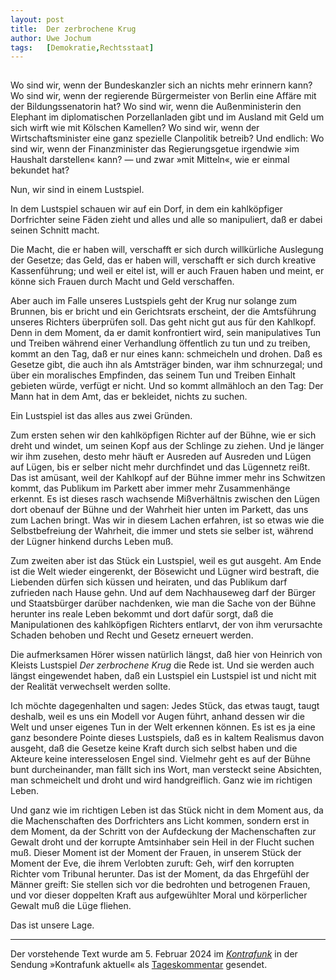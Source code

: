 ```yaml
---
layout:	post
title:	Der zerbrochene Krug
author:	Uwe Jochum
tags:   [Demokratie,Rechtsstaat]
---
```


<img src="https://vg07.met.vgwort.de/na/dfd6560c408149cbbc7622e266a3fe29" width="1" height="1" alt="">


Wo sind wir, wenn der Bundeskanzler sich an nichts mehr erinnern
kann? Wo sind wir, wenn der regierende Bürgermeister von Berlin
eine Affäre mit der Bildungssenatorin hat? Wo sind wir, wenn die
Außenministerin den Elephant im diplomatischen Porzellanladen
gibt und im Ausland mit Geld um sich wirft wie mit Kölschen
Kamellen? Wo sind wir, wenn der Wirtschaftsminister eine ganz
spezielle Clanpolitik betreib? Und endlich: Wo sind wir, wenn der
Finanzminister das Regierungsgetue irgendwie »im Haushalt
darstellen« kann? — und zwar »mit Mitteln«, wie er einmal
bekundet hat?

Nun, wir sind in einem Lustspiel.

In dem Lustspiel schauen wir auf ein Dorf, in dem ein
kahlköpfiger Dorfrichter seine Fäden zieht und alles und alle so
manipuliert, daß er dabei seinen Schnitt macht.

Die Macht, die er haben will, verschafft er sich durch
willkürliche Auslegung der Gesetze; das Geld, das er haben will,
verschafft er sich durch kreative Kassenführung; und weil er
eitel ist, will er auch Frauen haben und meint, er könne sich
Frauen durch Macht und Geld verschaffen.

Aber auch im Falle unseres Lustspiels geht der Krug nur solange
zum Brunnen, bis er bricht und ein Gerichtsrats erscheint, der
die Amtsführung unseres Richters überprüfen soll. Das geht nicht
gut aus für den Kahlkopf. Denn in dem Moment, da er damit
konfrontiert wird, sein manipulatives Tun und Treiben während
einer Verhandlung öffentlich zu tun und zu treiben, kommt an den
Tag, daß er nur eines kann: schmeicheln und drohen. Daß es
Gesetze gibt, die auch ihn als Amtsträger binden, war ihm
schnurzegal; und über ein moralisches Empfinden, das seinem Tun
und Treiben Einhalt gebieten würde, verfügt er nicht. Und so
kommt allmähloch an den Tag: Der Mann hat in dem Amt, das er
bekleidet, nichts zu suchen.

Ein Lustspiel ist das alles aus zwei Gründen.

Zum ersten sehen wir den kahlköpfigen Richter auf der Bühne, wie
er sich dreht und windet, um seinen Kopf aus der Schlinge zu
ziehen. Und je länger wir ihm zusehen, desto mehr häuft er
Ausreden auf Ausreden und Lügen auf Lügen, bis er selber nicht
mehr durchfindet und das Lügennetz reißt. Das ist amüsant, weil
der Kahlkopf auf der Bühne immer mehr ins Schwitzen kommt, das
Publikum im Parkett aber immer mehr Zusammenhänge erkennt. Es ist
dieses rasch wachsende Mißverhältnis zwischen den Lügen dort
obenauf der Bühne und der Wahrheit hier unten im Parkett, das uns
zum Lachen bringt. Was wir in diesem Lachen erfahren, ist so
etwas wie die Selbstbefreiung der Wahrheit, die immer und stets
sie selber ist, während der Lügner hinkend durchs Leben muß.

Zum zweiten aber ist das Stück ein Lustspiel, weil es gut
ausgeht. Am Ende ist die Welt wieder eingerenkt, der Bösewicht
und Lügner wird bestraft, die Liebenden dürfen sich küssen und
heiraten, und das Publikum darf zufrieden nach Hause gehn. Und
auf dem Nachhauseweg darf der Bürger und Staatsbürger darüber
nachdenken, wie man die Sache von der Bühne herunter ins reale
Leben bekommt und dort dafür sorgt, daß die Manipulationen des
kahlköpfigen Richters entlarvt, der von ihm verursachte Schaden
behoben und Recht und Gesetz erneuert werden.

Die aufmerksamen Hörer wissen natürlich längst, daß hier von
Heinrich von Kleists Lustspiel *Der zerbrochene Krug* die Rede
ist. Und sie werden auch längst eingewendet haben, daß ein
Lustspiel ein Lustspiel ist und nicht mit der Realität
verwechselt werden sollte.

Ich möchte dagegenhalten und sagen: Jedes Stück, das etwas taugt,
taugt deshalb, weil es uns ein Modell vor Augen führt, anhand
dessen wir die Welt und unser eigenes Tun in der Welt erkennen
können. Es ist es ja eine ganz besondere Pointe dieses
Lustspiels, daß es in kaltem Realismus davon ausgeht, daß die
Gesetze keine Kraft durch sich selbst haben und die Akteure keine
interesselosen Engel sind. Vielmehr geht es auf der Bühne bunt
durcheinander, man fällt sich ins Wort, man versteckt seine
Absichten, man schmeichelt und droht und wird handgreiflich. Ganz
wie im richtigen Leben.

Und ganz wie im richtigen Leben ist das Stück nicht in dem Moment
aus, da die Machenschaften des Dorfrichters ans Licht kommen,
sondern erst in dem Moment, da der Schritt von der Aufdeckung der
Machenschaften zur Gewalt droht und der korrupte Amtsinhaber sein
Heil in der Flucht suchen muß. Dieser Moment ist der Moment der
Frauen, in unserem Stück der Moment der Eve, die ihrem Verlobten
zuruft: Geh, wirf den korrupten Richter vom Tribunal
herunter. Das ist der Moment, da das Ehrgefühl der Männer greift:
Sie stellen sich vor die bedrohten und betrogenen Frauen, und vor
dieser doppelten Kraft aus aufgewühlter Moral und körperlicher
Gewalt muß die Lüge fliehen.

Das ist unsere Lage.

---
Der vorstehende Text wurde am 5. Februar 2024 im
[*Kontrafunk*](https://kontrafunk.radio/de/) in der Sendung
»Kontrafunk aktuell« als
[Tageskommentar](https://kontrafunk.radio/de/sendung-nachhoeren/politik-und-zeitgeschehen/kontrafunk-aktuell/kontrafunk-aktuell-vom-5-februar-2024#id-article)
gesendet.

